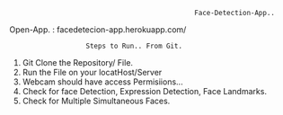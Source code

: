                                                   Face-Detection-App.. 
                                                  
                                                  
Open-App.  : facedetecion-app.herokuapp.com/

                       Steps to Run.. From Git.
                      
                       

1. Git Clone the Repository/ File.
2. Run the File on your locatHost/Server
3. Webcam should have access Permisiions...
4. Check for face Detection, Expression Detection, Face Landmarks.
5. Check for Multiple Simultaneous Faces.
